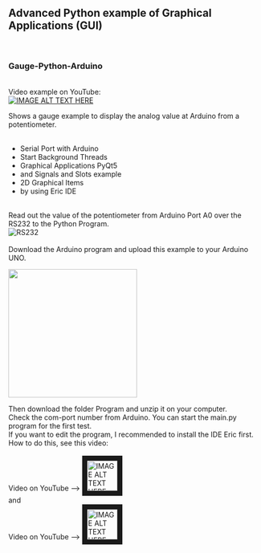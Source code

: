 
<h2>Advanced Python example of Graphical Applications (GUI)</h2></br>

<h3>Gauge-Python-Arduino</h3>

</br>
Video example on YouTube:</br>

<a href="https://youtu.be/rG0vzTk5xPQ" target="_blank">
 <img src="https://user-images.githubusercontent.com/36192933/50552764-8b1de580-0c9a-11e9-8641-c260b38546ab.jpg" alt="IMAGE ALT TEXT HERE"/>
</a>


Shows a gauge example to display the analog value at Arduino from a potentiometer.</br></br>
- Serial Port with Arduino</br>
- Start Background Threads</br>
- Graphical Applications PyQt5</br>
- and Signals and Slots example</br>
- 2D Graphical Items </br>
- by using Eric IDE</br></br>

Read out the value of the potentiometer from Arduino Port A0 over the RS232 to the Python Program.
</br>
![RS232](https://user-images.githubusercontent.com/36192933/48973945-efbaa480-f04b-11e8-8987-30d699c34161.jpg)
</br></br>
Download the Arduino program and upload this example to your Arduino UNO.</br>

<img src="https://user-images.githubusercontent.com/36192933/50551926-6f5e1380-0c89-11e9-93f1-93ce2f264f21.jpg" width="256">

Then download the folder Program and unzip it on your computer.</br>
Check the com-port number from Arduino. You can start the main.py program for the first test.</br>
If you want to edit the program, I recommended to install the IDE Eric first.</br>
How to do this, see this video:</br>
</br>
Video on YouTube --> <a href="https://youtu.be/s81_WnM1oJA" target="_blank">
 <img src="https://user-images.githubusercontent.com/36192933/50377674-d0e70800-0621-11e9-9848-b41b02b2e1ac.png" alt="IMAGE ALT TEXT HERE" width="60" border="10" />
</a></br>
and</br>
Video on YouTube --> <a href="https://youtu.be/VvGfU5zJHiQ" target="_blank">
 <img src="https://user-images.githubusercontent.com/36192933/50377674-d0e70800-0621-11e9-9848-b41b02b2e1ac.png" alt="IMAGE ALT TEXT HERE" width="60" border="10" />
</a>
</br></br>

